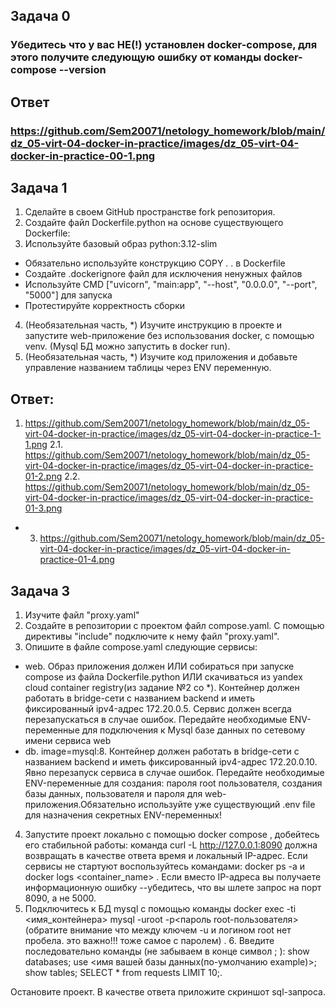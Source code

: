## Задача 0
### Убедитесь что у вас НЕ(!) установлен docker-compose, для этого получите следующую ошибку от команды docker-compose --version

## Ответ
### https://github.com/Sem20071/netology_homework/blob/main/dz_05-virt-04-docker-in-practice/images/dz_05-virt-04-docker-in-practice-00-1.png

## Задача 1
1. Сделайте в своем GitHub пространстве fork репозитория.
2. Создайте файл Dockerfile.python на основе существующего Dockerfile:
3. Используйте базовый образ python:3.12-slim
* Обязательно используйте конструкцию COPY . . в Dockerfile
* Создайте .dockerignore файл для исключения ненужных файлов
* Используйте CMD ["uvicorn", "main:app", "--host", "0.0.0.0", "--port", "5000"] для запуска
* Протестируйте корректность сборки
4. (Необязательная часть, *) Изучите инструкцию в проекте и запустите web-приложение без использования docker, с помощью venv. (Mysql БД можно запустить в docker run).
5. (Необязательная часть, *) Изучите код приложения и добавьте управление названием таблицы через ENV переменную.

## Ответ: 
1. https://github.com/Sem20071/netology_homework/blob/main/dz_05-virt-04-docker-in-practice/images/dz_05-virt-04-docker-in-practice-1-1.png
2.1. https://github.com/Sem20071/netology_homework/blob/main/dz_05-virt-04-docker-in-practice/images/dz_05-virt-04-docker-in-practice-01-2.png
2.2. https://github.com/Sem20071/netology_homework/blob/main/dz_05-virt-04-docker-in-practice/images/dz_05-virt-04-docker-in-practice-01-3.png
* 3. https://github.com/Sem20071/netology_homework/blob/main/dz_05-virt-04-docker-in-practice/images/dz_05-virt-04-docker-in-practice-01-4.png
 

## Задача 3
1. Изучите файл "proxy.yaml"
2. Создайте в репозитории с проектом файл compose.yaml. С помощью директивы "include" подключите к нему файл "proxy.yaml".
3. Опишите в файле compose.yaml следующие сервисы:
* web. Образ приложения должен ИЛИ собираться при запуске compose из файла Dockerfile.python ИЛИ скачиваться из yandex cloud container registry(из задание №2 со *). Контейнер должен работать в bridge-сети с названием backend и иметь фиксированный ipv4-адрес 172.20.0.5. Сервис должен всегда перезапускаться в случае ошибок. Передайте необходимые ENV-переменные для подключения к Mysql базе данных по сетевому имени сервиса web
* db. image=mysql:8. Контейнер должен работать в bridge-сети с названием backend и иметь фиксированный ipv4-адрес 172.20.0.10. Явно перезапуск сервиса в случае ошибок. Передайте необходимые ENV-переменные для создания: пароля root пользователя, создания базы данных, пользователя и пароля для web-приложения.Обязательно используйте уже существующий .env file для назначения секретных ENV-переменных!
4. Запустите проект локально с помощью docker compose , добейтесь его стабильной работы: команда curl -L http://127.0.0.1:8090 должна возвращать в качестве ответа время и локальный IP-адрес. Если сервисы не стартуют воспользуйтесь командами: docker ps -a  и docker logs <container_name> . Если вместо IP-адреса вы получаете информационную ошибку --убедитесь, что вы шлете запрос на порт 8090, а не 5000.
5. Подключитесь к БД mysql с помощью команды docker exec -ti <имя_контейнера> mysql -uroot -p<пароль root-пользователя>(обратите внимание что между ключем -u и логином root нет пробела. это важно!!! тоже самое с паролем) . 6. Введите последовательно команды (не забываем в конце символ ; ): show databases; use <имя вашей базы данных(по-умолчанию example)>; show tables; SELECT * from requests LIMIT 10;.

Остановите проект. В качестве ответа приложите скриншот sql-запроса.

